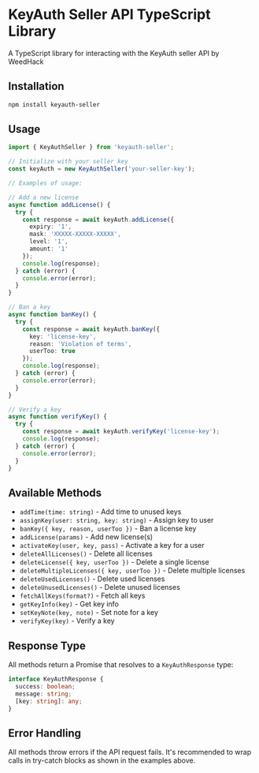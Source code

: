 # KeyAuth Seller API TypeScript Library

A TypeScript library for interacting with the KeyAuth seller API by WeedHack

## Installation

```bash
npm install keyauth-seller
```

## Usage

```typescript
import { KeyAuthSeller } from 'keyauth-seller';

// Initialize with your seller key
const keyAuth = new KeyAuthSeller('your-seller-key');

// Examples of usage:

// Add a new license
async function addLicense() {
  try {
    const response = await keyAuth.addLicense({
      expiry: '1',
      mask: 'XXXXX-XXXXX-XXXXX',
      level: '1',
      amount: '1'
    });
    console.log(response);
  } catch (error) {
    console.error(error);
  }
}

// Ban a key
async function banKey() {
  try {
    const response = await keyAuth.banKey({
      key: 'license-key',
      reason: 'Violation of terms',
      userToo: true
    });
    console.log(response);
  } catch (error) {
    console.error(error);
  }
}

// Verify a key
async function verifyKey() {
  try {
    const response = await keyAuth.verifyKey('license-key');
    console.log(response);
  } catch (error) {
    console.error(error);
  }
}
```

## Available Methods

- `addTime(time: string)` - Add time to unused keys
- `assignKey(user: string, key: string)` - Assign key to user
- `banKey({ key, reason, userToo })` - Ban a license key
- `addLicense(params)` - Add new license(s)
- `activateKey(user, key, pass)` - Activate a key for a user
- `deleteAllLicenses()` - Delete all licenses
- `deleteLicense({ key, userToo })` - Delete a single license
- `deleteMultipleLicenses({ key, userToo })` - Delete multiple licenses
- `deleteUsedLicenses()` - Delete used licenses
- `deleteUnusedLicenses()` - Delete unused licenses
- `fetchAllKeys(format?)` - Fetch all keys
- `getKeyInfo(key)` - Get key info
- `setKeyNote(key, note)` - Set note for a key
- `verifyKey(key)` - Verify a key

## Response Type

All methods return a Promise that resolves to a `KeyAuthResponse` type:

```typescript
interface KeyAuthResponse {
  success: boolean;
  message: string;
  [key: string]: any;
}
```

## Error Handling

All methods throw errors if the API request fails. It's recommended to wrap calls in try-catch blocks as shown in the examples above. 